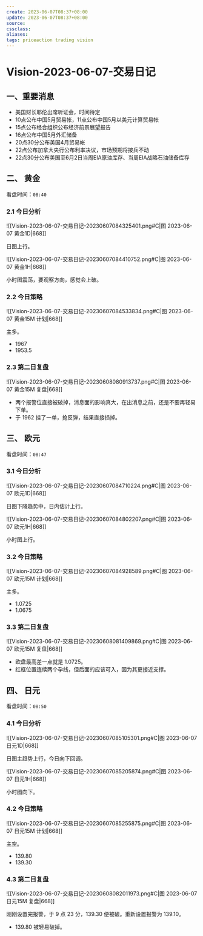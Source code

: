 ```yaml
---
create: 2023-06-07T08:37+08:00
update: 2023-06-07T08:37+08:00
source:
cssclass:
aliases:
tags: priceaction trading vision
---
```


# Vision-2023-06-07-交易日记

## 一、重要消息

- 美国财长耶伦出席听证会，时间待定
- 10点公布中国5月贸易帐，11点公布中国5月以美元计算贸易帐
- 15点公布经合组织公布经济前景展望报告
- 16点公布中国5月外汇储备
- 20点30分公布美国4月贸易帐
- 22点公布加拿大央行公布利率决议，市场预期将按兵不动
- 22点30分公布美国至6月2日当周EIA原油库存、当周EIA战略石油储备库存

## 二、 黄金

看盘时间：`08:40`

### 2.1 今日分析

![[Vision-2023-06-07-交易日记-20230607084325401.png#C|图 2023-06-07 黄金1D|668]]

日图上行。

![[Vision-2023-06-07-交易日记-20230607084410752.png#C|图 2023-06-07 黄金1H|668]]

小时图震荡，要观察方向，感觉会上破。

### 2.2 今日策略

![[Vision-2023-06-07-交易日记-20230607084533834.png#C|图 2023-06-07 黄金15M 计划|668]]

主多。

- 1967
- 1953.5

### 2.3 第二日复盘

![[Vision-2023-06-07-交易日记-20230608080913737.png#C|图 2023-06-07 黄金15M 复盘|668]]

- 两个报警位直接被破掉，消息面的影响真大，在出消息之前，还是不要再轻易下单。
- 于 1962 挂了一单，抢反弹，结果直接损掉。

## 三、 欧元

看盘时间：`08:47`

### 3.1 今日分析

![[Vision-2023-06-07-交易日记-20230607084710224.png#C|图 2023-06-07 欧元1D|668]]

日图下降趋势中，日内估计上行。

![[Vision-2023-06-07-交易日记-20230607084802207.png#C|图 2023-06-07 欧元1H|668]]

小时图上行。

### 3.2 今日策略

![[Vision-2023-06-07-交易日记-20230607084928589.png#C|图 2023-06-07 欧元15M 计划|668]]

主多。

- 1.0725
- 1.0675

### 3.3 第二日复盘

![[Vision-2023-06-07-交易日记-20230608081409869.png#C|图 2023-06-07 欧元15M 复盘|668]]

- 欧盘最高差一点就是 1.0725。
- 红框位置连续两个孕线，但后面的应该可入，因为其更接近支撑。

## 四、 日元

看盘时间：`08:50`

### 4.1 今日分析

![[Vision-2023-06-07-交易日记-20230607085105301.png#C|图 2023-06-07 日元1D|668]]

日图主趋势上行，今日向下回调。

![[Vision-2023-06-07-交易日记-20230607085205874.png#C|图 2023-06-07 日元1H|668]]

小时图向下。

### 4.2 今日策略

![[Vision-2023-06-07-交易日记-20230607085255875.png#C|图 2023-06-07 日元15M 计划|668]]

主空。

- 139.80
- 139.30

### 4.3 第二日复盘

![[Vision-2023-06-07-交易日记-20230608082011973.png#C|图 2023-06-07 日元15M 复盘|668]]

刚刚设置完报警，于 9 点 23 分，139.30 便被破。重新设置报警为 139.10。

- 139.80 被轻易破掉。
